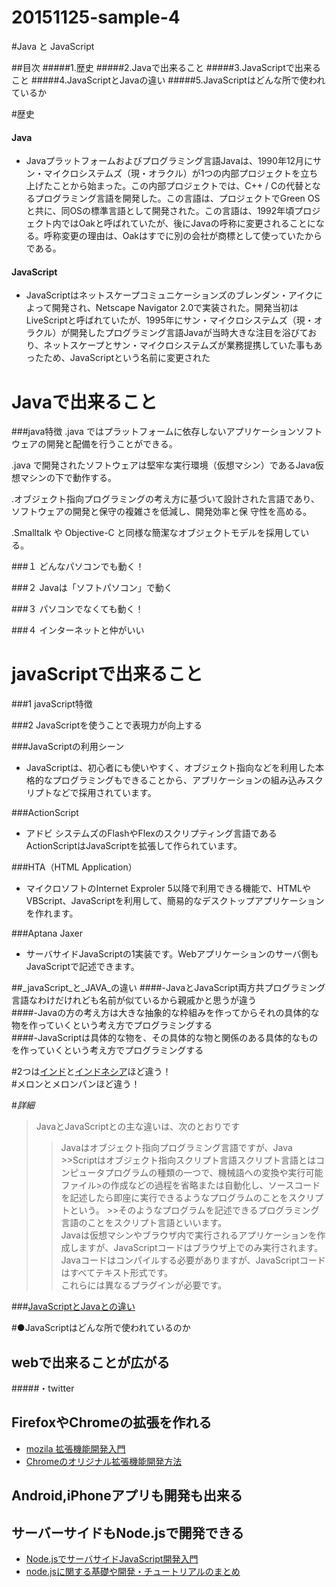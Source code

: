 # 20151125-sample-4
#Java と JavaScript


##目次
#####1.歴史
#####2.Javaで出来ること
#####3.JavaScriptで出来ること
#####4.JavaScriptとJavaの違い
#####5.JavaScriptはどんな所で使われているか



#歴史

#### Java
- Javaプラットフォームおよびプログラミング言語Javaは、1990年12月にサン・マイクロシステムズ（現・オラクル）が1つの内部プロジェクトを立ち上げたことから始まった。この内部プロジェクトでは、C++ / Cの代替となるプログラミング言語を開発した。この言語は、プロジェクトでGreen OS と共に、同OSの標準言語として開発された。この言語は、1992年頃プロジェクト内ではOakと呼ばれていたが、後にJavaの呼称に変更されることになる。呼称変更の理由は、Oakはすでに別の会社が商標として使っていたからである。

#### JavaScript
- JavaScriptはネットスケープコミュニケーションズのブレンダン・アイクによって開発され、Netscape Navigator 2.0で実装された。開発当初はLiveScriptと呼ばれていたが、1995年にサン・マイクロシステムズ（現・オラクル）が開発したプログラミング言語Javaが当時大きな注目を浴びており、ネットスケープとサン・マイクロシステムズが業務提携していた事もあったため、JavaScriptという名前に変更された


# Javaで出来ること

###java特徴
 .java ではプラットフォームに依存しないアプリケーションソフトウェアの開発と配備を行うことができる。

 .java で開発されたソフトウェアは堅牢な実行環境（仮想マシン）であるJava仮想マシンの下で動作する。

.オブジェクト指向プログラミングの考え方に基づいて設計された言語であり、ソフトウェアの開発と保守の複雑さを低減し、開発効率と保  守性を高める。

.Smalltalk や Objective-C と同様な簡潔なオブジェクトモデルを採用している。


###１ どんなパソコンでも動く！


###２ Javaは「ソフトパソコン」で動く


###３ パソコンでなくても動く！


###４ インターネットと仲がいい


# javaScriptで出来ること

###1 javaScript特徴

###2 JavaScriptを使うことで表現力が向上する


###JavaScriptの利用シーン
- JavaScriptは、初心者にも使いやすく、オブジェクト指向などを利用した本格的なプログラミングもできることから、アプリケーションの組み込みスクリプトなどで採用されています。

###ActionScript
- アドビ システムズのFlashやFlexのスクリプティング言語であるActionScriptはJavaScriptを拡張して作られています。

###HTA（HTML Application）
- マイクロソフトのInternet Exproler 5以降で利用できる機能で、HTMLやVBScript、JavaScriptを利用して、簡易的なデスクトップアプリケーションを作れます。


###Aptana Jaxer
- サーバサイドJavaScriptの1実装です。Webアプリケーションのサーバ側もJavaScriptで記述できます。



##_javaScript_と_JAVA_の違い
####-JavaとJavaScript両方共プログラミング言語なわけだけれども名前が似ているから親戚かと思うが違う  
####-Javaの方の考え方は大きな抽象的な枠組みを作ってからそれの具体的な物を作っていくという考え方でプログラミングする   
####-JavaScriptは具体的な物を、その具体的な物と関係のある具体的なものを作っていくという考え方でプログラミングする  
  
  
  
  
#2つは[インド](http://www.in.emb-japan.go.jp/index-j.html)と[インドネシア](http://www.id.emb-japan.go.jp/index_jp.html)ほど違う！  
#メロンとメロンパンほど違う！  
  
  
  
  
#_詳細_
>JavaとJavaScriptとの主な違いは、次のとおりです  
>>Javaはオブジェクト指向プログラミング言語ですが、Java   >>Scriptはオブジェクト指向スクリプト言語スクリプト言語とはコンピュータプログラムの種類の一つで、機械語への変換や実行可能ファイル>の作成などの過程を省略または自動化し、ソースコードを記述したら即座に実行できるようなプログラムのことをスクリプトという。 >>そのようなプログラムを記述できるプログラミング言語のことをスクリプト言語といいます。  
>Javaは仮想マシンやブラウザ内で実行されるアプリケーションを作成しますが、JavaScriptコードはブラウザ上でのみ実行されます。    
>Javaコードはコンパイルする必要がありますが、JavaScriptコードはすべてテキスト形式です。  
>これらには異なるプラグインが必要です。  

###[JavaScriptとJavaとの違い](https://www.java.com/ja/download/faq/java_javascript.xml)  

#●JavaScriptはどんな所で使われているのか

## webで出来ることが広がる
#####・twitter
## FirefoxやChromeの拡張を作れる

 - [mozila 拡張機能開発入門](https://dev.mozilla.jp/2009/09/intro/)
 - [Chromeのオリジナル拡張機能開発方法](http://liginc.co.jp/web/tool/browser/163575)
 
## Android,iPhoneアプリも開発も出来る

## サーバーサイドもNode.jsで開発できる

- [Node.jsでサーバサイドJavaScript開発入門](http://www.atmarkit.co.jp/fwcr/index/index_nodejs.html)
- [node.jsに関する基礎や開発・チュートリアルのまとめ](http://phpspot.org/blog/archives/2011/02/nodejs.html)


